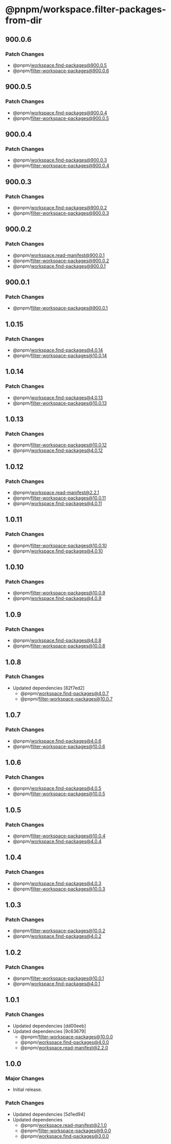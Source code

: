 # @pnpm/workspace.filter-packages-from-dir

## 900.0.6

### Patch Changes

- @pnpm/workspace.find-packages@900.0.5
- @pnpm/filter-workspace-packages@900.0.6

## 900.0.5

### Patch Changes

- @pnpm/workspace.find-packages@900.0.4
- @pnpm/filter-workspace-packages@900.0.5

## 900.0.4

### Patch Changes

- @pnpm/workspace.find-packages@900.0.3
- @pnpm/filter-workspace-packages@900.0.4

## 900.0.3

### Patch Changes

- @pnpm/workspace.find-packages@900.0.2
- @pnpm/filter-workspace-packages@900.0.3

## 900.0.2

### Patch Changes

- @pnpm/workspace.read-manifest@900.0.1
- @pnpm/filter-workspace-packages@900.0.2
- @pnpm/workspace.find-packages@900.0.1

## 900.0.1

### Patch Changes

- @pnpm/filter-workspace-packages@900.0.1

## 1.0.15

### Patch Changes

- @pnpm/workspace.find-packages@4.0.14
- @pnpm/filter-workspace-packages@10.0.14

## 1.0.14

### Patch Changes

- @pnpm/workspace.find-packages@4.0.13
- @pnpm/filter-workspace-packages@10.0.13

## 1.0.13

### Patch Changes

- @pnpm/filter-workspace-packages@10.0.12
- @pnpm/workspace.find-packages@4.0.12

## 1.0.12

### Patch Changes

- @pnpm/workspace.read-manifest@2.2.1
- @pnpm/filter-workspace-packages@10.0.11
- @pnpm/workspace.find-packages@4.0.11

## 1.0.11

### Patch Changes

- @pnpm/filter-workspace-packages@10.0.10
- @pnpm/workspace.find-packages@4.0.10

## 1.0.10

### Patch Changes

- @pnpm/filter-workspace-packages@10.0.9
- @pnpm/workspace.find-packages@4.0.9

## 1.0.9

### Patch Changes

- @pnpm/workspace.find-packages@4.0.8
- @pnpm/filter-workspace-packages@10.0.8

## 1.0.8

### Patch Changes

- Updated dependencies [82f7ed2]
  - @pnpm/workspace.find-packages@4.0.7
  - @pnpm/filter-workspace-packages@10.0.7

## 1.0.7

### Patch Changes

- @pnpm/workspace.find-packages@4.0.6
- @pnpm/filter-workspace-packages@10.0.6

## 1.0.6

### Patch Changes

- @pnpm/workspace.find-packages@4.0.5
- @pnpm/filter-workspace-packages@10.0.5

## 1.0.5

### Patch Changes

- @pnpm/filter-workspace-packages@10.0.4
- @pnpm/workspace.find-packages@4.0.4

## 1.0.4

### Patch Changes

- @pnpm/workspace.find-packages@4.0.3
- @pnpm/filter-workspace-packages@10.0.3

## 1.0.3

### Patch Changes

- @pnpm/filter-workspace-packages@10.0.2
- @pnpm/workspace.find-packages@4.0.2

## 1.0.2

### Patch Changes

- @pnpm/filter-workspace-packages@10.0.1
- @pnpm/workspace.find-packages@4.0.1

## 1.0.1

### Patch Changes

- Updated dependencies [dd00eeb]
- Updated dependencies [9c63679]
  - @pnpm/filter-workspace-packages@10.0.0
  - @pnpm/workspace.find-packages@4.0.0
  - @pnpm/workspace.read-manifest@2.2.0

## 1.0.0

### Major Changes

- Initial release.

### Patch Changes

- Updated dependencies [5d1ed94]
- Updated dependencies
  - @pnpm/workspace.read-manifest@2.1.0
  - @pnpm/filter-workspace-packages@9.0.0
  - @pnpm/workspace.find-packages@3.0.0
